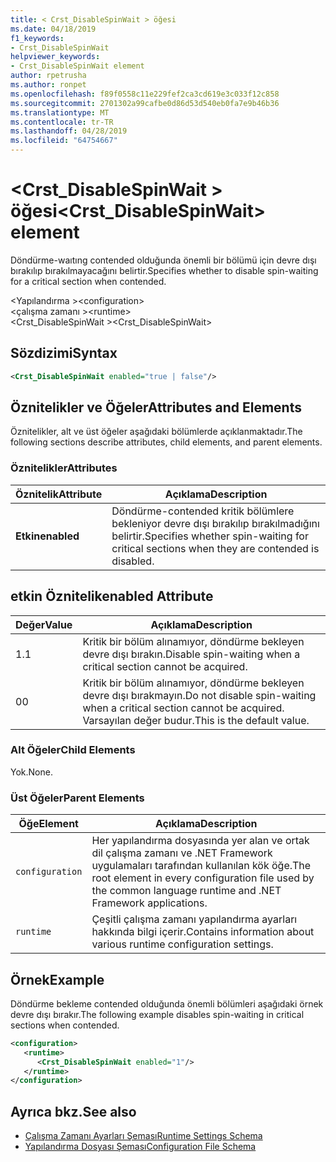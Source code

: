 ```yaml
---
title: < Crst_DisableSpinWait > öğesi
ms.date: 04/18/2019
f1_keywords:
- Crst_DisableSpinWait
helpviewer_keywords:
- Crst_DisableSpinWait element
author: rpetrusha
ms.author: ronpet
ms.openlocfilehash: f89f0558c11e229fef2ca3cd619e3c033f12c858
ms.sourcegitcommit: 2701302a99cafbe0d86d53d540eb0fa7e9b46b36
ms.translationtype: MT
ms.contentlocale: tr-TR
ms.lasthandoff: 04/28/2019
ms.locfileid: "64754667"
---
```

# <a name="crstdisablespinwait-element"></a><span data-ttu-id="66258-102">\<Crst_DisableSpinWait > öğesi</span><span class="sxs-lookup"><span data-stu-id="66258-102">\<Crst_DisableSpinWait> element</span></span>

<span data-ttu-id="66258-103">Döndürme-waıtıng contended olduğunda önemli bir bölümü için devre dışı bırakılıp bırakılmayacağını belirtir.</span><span class="sxs-lookup"><span data-stu-id="66258-103">Specifies whether to disable spin-waiting for a critical section when contended.</span></span>  
  
 <span data-ttu-id="66258-104">\<Yapılandırma ></span><span class="sxs-lookup"><span data-stu-id="66258-104">\<configuration></span></span>  
<span data-ttu-id="66258-105">\<çalışma zamanı ></span><span class="sxs-lookup"><span data-stu-id="66258-105">\<runtime></span></span>  
<span data-ttu-id="66258-106">\<Crst_DisableSpinWait ></span><span class="sxs-lookup"><span data-stu-id="66258-106">\<Crst_DisableSpinWait></span></span>  
  
## <a name="syntax"></a><span data-ttu-id="66258-107">Sözdizimi</span><span class="sxs-lookup"><span data-stu-id="66258-107">Syntax</span></span>  
  
```xml  
<Crst_DisableSpinWait enabled="true | false"/>  
```  
  
## <a name="attributes-and-elements"></a><span data-ttu-id="66258-108">Öznitelikler ve Öğeler</span><span class="sxs-lookup"><span data-stu-id="66258-108">Attributes and Elements</span></span>

<span data-ttu-id="66258-109">Öznitelikler, alt ve üst öğeler aşağıdaki bölümlerde açıklanmaktadır.</span><span class="sxs-lookup"><span data-stu-id="66258-109">The following sections describe attributes, child elements, and parent elements.</span></span>  
  
### <a name="attributes"></a><span data-ttu-id="66258-110">Öznitelikler</span><span class="sxs-lookup"><span data-stu-id="66258-110">Attributes</span></span>  
  
|<span data-ttu-id="66258-111">Öznitelik</span><span class="sxs-lookup"><span data-stu-id="66258-111">Attribute</span></span>|<span data-ttu-id="66258-112">Açıklama</span><span class="sxs-lookup"><span data-stu-id="66258-112">Description</span></span>|  
|---------------|-----------------|  
|<span data-ttu-id="66258-113">**Etkin**</span><span class="sxs-lookup"><span data-stu-id="66258-113">**enabled**</span></span>|<span data-ttu-id="66258-114">Döndürme-contended kritik bölümlere bekleniyor devre dışı bırakılıp bırakılmadığını belirtir.</span><span class="sxs-lookup"><span data-stu-id="66258-114">Specifies whether spin-waiting for critical sections when they are contended is disabled.</span></span>|  
  
## <a name="enabled-attribute"></a><span data-ttu-id="66258-115">etkin Öznitelik</span><span class="sxs-lookup"><span data-stu-id="66258-115">enabled Attribute</span></span>  
  
|<span data-ttu-id="66258-116">Değer</span><span class="sxs-lookup"><span data-stu-id="66258-116">Value</span></span>|<span data-ttu-id="66258-117">Açıklama</span><span class="sxs-lookup"><span data-stu-id="66258-117">Description</span></span>|  
|-----------|-----------------|  
|<span data-ttu-id="66258-118">1.</span><span class="sxs-lookup"><span data-stu-id="66258-118">1</span></span>|<span data-ttu-id="66258-119">Kritik bir bölüm alınamıyor, döndürme bekleyen devre dışı bırakın.</span><span class="sxs-lookup"><span data-stu-id="66258-119">Disable spin-waiting when a critical section cannot be acquired.</span></span>|  
|<span data-ttu-id="66258-120">0</span><span class="sxs-lookup"><span data-stu-id="66258-120">0</span></span>|<span data-ttu-id="66258-121">Kritik bir bölüm alınamıyor, döndürme bekleyen devre dışı bırakmayın.</span><span class="sxs-lookup"><span data-stu-id="66258-121">Do not disable spin-waiting when a critical section cannot be acquired.</span></span> <span data-ttu-id="66258-122">Varsayılan değer budur.</span><span class="sxs-lookup"><span data-stu-id="66258-122">This is the default value.</span></span>|  
  
### <a name="child-elements"></a><span data-ttu-id="66258-123">Alt Öğeler</span><span class="sxs-lookup"><span data-stu-id="66258-123">Child Elements</span></span>  
 <span data-ttu-id="66258-124">Yok.</span><span class="sxs-lookup"><span data-stu-id="66258-124">None.</span></span>  
  
### <a name="parent-elements"></a><span data-ttu-id="66258-125">Üst Öğeler</span><span class="sxs-lookup"><span data-stu-id="66258-125">Parent Elements</span></span>  
  
|<span data-ttu-id="66258-126">Öğe</span><span class="sxs-lookup"><span data-stu-id="66258-126">Element</span></span>|<span data-ttu-id="66258-127">Açıklama</span><span class="sxs-lookup"><span data-stu-id="66258-127">Description</span></span>|  
|-------------|-----------------|  
|`configuration`|<span data-ttu-id="66258-128">Her yapılandırma dosyasında yer alan ve ortak dil çalışma zamanı ve .NET Framework uygulamaları tarafından kullanılan kök öğe.</span><span class="sxs-lookup"><span data-stu-id="66258-128">The root element in every configuration file used by the common language runtime and .NET Framework applications.</span></span>|  
|`runtime`|<span data-ttu-id="66258-129">Çeşitli çalışma zamanı yapılandırma ayarları hakkında bilgi içerir.</span><span class="sxs-lookup"><span data-stu-id="66258-129">Contains information about various runtime configuration settings.</span></span>|  
  
## <a name="example"></a><span data-ttu-id="66258-130">Örnek</span><span class="sxs-lookup"><span data-stu-id="66258-130">Example</span></span>  

<span data-ttu-id="66258-131">Döndürme bekleme contended olduğunda önemli bölümleri aşağıdaki örnek devre dışı bırakır.</span><span class="sxs-lookup"><span data-stu-id="66258-131">The following example disables spin-waiting in critical sections when contended.</span></span>  
  
```xml  
<configuration>  
   <runtime>  
      <Crst_DisableSpinWait enabled="1"/>  
   </runtime>  
</configuration>  
```  
  
## <a name="see-also"></a><span data-ttu-id="66258-132">Ayrıca bkz.</span><span class="sxs-lookup"><span data-stu-id="66258-132">See also</span></span>

- [<span data-ttu-id="66258-133">Çalışma Zamanı Ayarları Şeması</span><span class="sxs-lookup"><span data-stu-id="66258-133">Runtime Settings Schema</span></span>](../../../../../docs/framework/configure-apps/file-schema/runtime/index.md)
- [<span data-ttu-id="66258-134">Yapılandırma Dosyası Şeması</span><span class="sxs-lookup"><span data-stu-id="66258-134">Configuration File Schema</span></span>](../../../../../docs/framework/configure-apps/file-schema/index.md)
